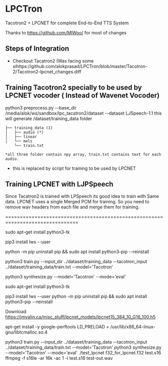 # LPCTron
Tacotron2 + LPCNET for complete End-to-End TTS System

Thanks to https://github.com/MlWoo/ for most of changes

## Steps of Integration

* Checkout Tacatron2 (Was facing some sihttps://github.com/alokprasad/LPCTron/blob/master/Tacotron-2/Tacotron2-lpcnet_changes.diff



## Training Tacotron2 specially to be used by LPCNET vocoder ( Instead of Wavenet Vocoder)

python3 preprocess.py --base_dir /media/alok/ws/sandbox/lpc_tacatron2/dataset --dataset LJSpeech-1.1
this will generate /dataset/training_data folder 
```
├── training_data (1)
│   ├── audio (*)
│   ├── linear
│   └── mels
    └── train.txt

*all three folder contain npy array, train.txt contains text for each audio.
```
* this is replaced by script for training to be used by LPCNET

## Training LPCNET with LJPSpeech
Since Tacatron2 is trained with LPSpeech its good idea to train with Same data. LPCNET uses a single Merged PCM 
for training. So you need to remove wav headers from each file and merge them for training.

===============================================================================


sudo apt-get install python3-tk 

pip3 install lws --user

python -m pip uninstall pip && sudo apt install python3-pip --reinstall


python3 train.py --input_dir ../dataset/training_data --tacotron_input ../dataset/training_data/train.txt --model='Tacotron'

python3 synthesize.py --model='Tacotron' --mode='eval'


sudo apt-get install python3-tk 

pip3 install lws --user
python -m pip uninstall pip && sudo apt install python3-pip --reinstall

Download
https://jmvalin.ca/misc_stuff/lpcnet_models/lpcnet15_384_10_G16_100.h5

apt-get install -y google-perftools
LD_PRELOAD = /usr/lib/x86_64-linux-gnu/libtcmalloc.so.4

python3 train.py --input_dir ../dataset/training_data --tacotron_input ../dataset/training_data/train.txt --model='Tacotron'
python3 synthesize.py --model='Tacotron' --mode='eval'
./test_lpcnet f32_for_lpcnet.f32 test.s16
ffmpeg -f s16le -ar 16k -ac 1 -i test.s16 test-out.wav



